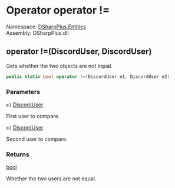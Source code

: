 # Operator operator \!=

Namespace: [DSharpPlus.Entities](DSharpPlus.Entities.md)  
Assembly: DSharpPlus.dll

## <a id="DSharpPlus_Entities_DiscordUser_op_Inequality_DSharpPlus_Entities_DiscordUser_DSharpPlus_Entities_DiscordUser_"></a>operator \!=\(DiscordUser, DiscordUser\)

Gets whether the two <xref href="DSharpPlus.Entities.DiscordUser" data-throw-if-not-resolved="false"></xref> objects are not equal.

```csharp
public static bool operator !=(DiscordUser e1, DiscordUser e2)
```

### Parameters

`e1` [DiscordUser](DSharpPlus.Entities.DiscordUser.md)

First user to compare.

`e2` [DiscordUser](DSharpPlus.Entities.DiscordUser.md)

Second user to compare.

### Returns

[bool](https://learn.microsoft.com/dotnet/api/system.boolean)

Whether the two users are not equal.

